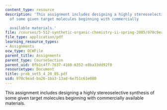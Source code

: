 ```yaml
---
content_type: resource
description: 'This assignment includes designing a highly stereoselective synthesis
  of some given target molecules beginning with commercially

  available materials.'
file: /courses/5-512-synthetic-organic-chemistry-ii-spring-2005/970c9eadba261ba313ad6e751c61e080_prob_set5_4_20_05.pdf
file_type: application/pdf
learning_resource_types:
- Assignments
ocw_type: OCWFile
parent_title: Assignments
parent_type: CourseSection
parent_uid: 0fb1c4f7-7637-4160-6352-e8ba33dd92f0
resourcetype: Document
title: prob_set5_4_20_05.pdf
uid: 970c9ead-ba26-1ba3-13ad-6e751c61e080
---
```

This assignment includes designing a highly stereoselective synthesis of some given target molecules beginning with commercially
available materials.

